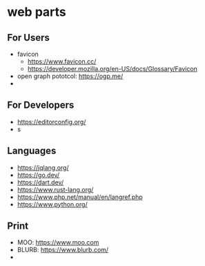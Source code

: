 # web parts

## For Users
  + favicon
    + https://www.favicon.cc/
    + https://developer.mozilla.org/en-US/docs/Glossary/Favicon
  + open graph pototcol: https://ogp.me/
  + 

## For Developers
  + https://editorconfig.org/
  + s

## Languages
  + https://jqlang.org/
  + https://go.dev/
  + https://dart.dev/
  + https://www.rust-lang.org/
  + https://www.php.net/manual/en/langref.php
  + https://www.python.org/

## Print
  + MOO: https://www.moo.com
  + BLURB: https://www.blurb.com/
  + 
